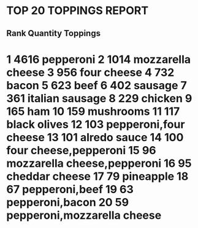 
 TOP 20 TOPPINGS REPORT
==========================
Rank Quantity  Toppings
--------------------------
1    4616      pepperoni
2    1014      mozzarella cheese
3    956       four cheese
4    732       bacon
5    623       beef
6    402       sausage
7    361       italian sausage
8    229       chicken
9    165       ham
10   159       mushrooms
11   117       black olives
12   103       pepperoni,four cheese
13   101       alredo sauce
14   100       four cheese,pepperoni
15   96        mozzarella cheese,pepperoni
16   95        cheddar cheese
17   79        pineapple
18   67        pepperoni,beef
19   63        pepperoni,bacon
20   59        pepperoni,mozzarella cheese
==========================